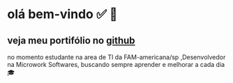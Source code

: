 # olá bem-vindo  :white_check_mark: :rocket:

## veja  meu portifólio  no [github](https://github.com/marceloVinicius12?tab=repositories)

no momento estudante na area de TI da FAM-americana/sp ,Desenvolvedor na Microwork Softwares, buscando sempre aprender e melhorar a cada dia :mortar_board:
